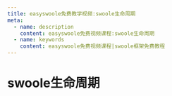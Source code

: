```yaml
---
title: easyswoole免费教学视频:swoole生命周期
meta:
  - name: description
    content: easyswoole免费视频课程:swoole生命周期
  - name: keywords
    content: easyswoole免费视频课程|swoole框架免费教程
---
```

# swoole生命周期
<script type="text/javascript" src="/Js/Ckplayer/ckplayer.js"></script>
<div class="video" style="width: 50rem;height: 30rem;"></div>
<script type="text/javascript">
    var videoObject = {
    		container: '.video',
    		variable: 'player',
    		video:'http://video-oss.easyswoole.com/%E5%85%A5%E9%97%A8%E6%95%99%E7%A8%8B1/swoole%E5%8F%98%E9%87%8F%E7%94%9F%E5%91%BD%E5%91%A8%E6%9C%9F.mp4'
    	};
    var player=new ckplayer(videoObject);
</script>
